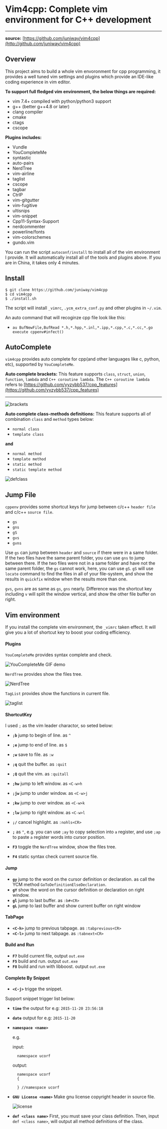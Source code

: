 # Vim4cpp: Complete vim environment for C++ development
***
**source:** [https://github.com/juniway/vim4cpp](http://github.com/juniway/vim4cpp)

## Overview ##
This project aims to build a whole vim envoronment for cpp programming, it provides a well tuned vim settings and plugins which provide an IDE-like coding experience in vim editor.

**To support full fledged vim environment, the below things are required:**
- vim 7.4+ compiled with python/python3 support
- g++ (better g++4.8 or later)
- clang compiler
- cmake
- ctags
- cscope

**Plugins includes:**
- Vundle
- YouCompleteMe
- syntastic
- auto-pairs
- NerdTree
- vim-airline
- taglist
- cscope
- tagbar
- CtrlP
- vim-gitgutter
- vim-fugitive
- ultisnips
- vim-snippet
- Cpp11-Syntax-Support
- nerdcommenter
- powerline/fonts
- vim-colorschemes
- gundo.vim


You can run the script `autoconf/install` to install all of the vim environment I provide. It will automatically install all of the tools and plugins above. If you are in China, it takes only 4 minutes.

## Install ##

```shell
$ git clone https://github.com/juniway/vim4cpp
$ cd vim4cpp
$ ./install.sh
```

The script will install `_vimrc`, `.ycm_extra_conf.py` and other plugins in `~/.vim`.

An auto command that will recoginze cpp file look like this:
- `au BufNewFile,BufRead *.h,*.hpp,*.inl,*.ipp,*.cpp,*.c,*.cc,*.go execute cppenv#infect()`

## AutoComplete ##

`vim4cpp` provides auto complete for cpp(and other languages like c, python, etc), supported by `YouCompleteMe`.

**Auto complete brackets:**
This feature supports `class`, `struct`, `union`, `function`, `lambda` and `C++ coroutine lambda`.
The `C++ coroutine lambda` refers to [https://github.com/yyzybb537/cpp_features](https://github.com/yyzybb537/cpp_features)
***

![brackets](http://i.imgur.com/RVNcD8o.gif)

**Auto complete class-methods definitions:**
This feature supports all of combination `class` and `method` types below:

- `normal class`
- `template class`

**and**

- `normal method`
- `template method`
- `static method`
- `static template method`

![defclass](http://imgur.com/npFkaoj.gif)

## Jump File ##

`cppenv` provides some shortcut keys for jump between c/c++ `header file` and c/c++ `source file`.

- `gs`
- `gns`
- `gS`
- `gvs`
- `gvns`

Use `gs` can jump between `header` and `source` if there were in a same folder. If the two files have the same parent folder, you can use `gns` to jump between there. If the two files were not in a same folder and have not the same parent folder, the `gs` cannot work, here, you can use `gS`. `gS` will use `locate` command to find the files in all of your file-system, and show the results in `quickfix` window when the results more than one.

`gvs`, `gvns` are as same as `gs`, `gns` nearly. Difference was the shortcut key including `v` will split the window vertical, and show the other file buffer on right.

## Vim environment ##

If you install the complete vim environment, the `_vimrc` taken effect. It will give you a lot of shortcut key to boost your coding efficiency.

#### Plugins

`YouCompleteMe` provides syntax complete and check.

![YouCompleteMe GIF demo](http://i.imgur.com/0OP4ood.gif)

`NerdTree` provides show the files tree.

![NerdTree](http://img.hoop8.com/attachments/1511/4341900695509.gif)

`TagList` provides show the functions in current file.

![taglist](http://img.hoop8.com/attachments/1511/6051900695509.gif)

#### ShortcutKey

I used `;` as the vim leader charactor, so seted below:

- **`;b`**  jump to begin of line. as `^`
- **`;e`**  jump to end of line. as `$`
- **`;w`**  save to file. as `:w`
- **`;q`**  quit the buffer. as `:quit`
- **`;Q`**  quit the vim. as `:quitall`
- **`;hw`** jump to left window. as `<C-w>h`
- **`;jw`** jump to under window. as `<C-w>j`
- **`;kw`** jump to over window. as `<C-w>k`
- **`;lw`** jump to right window. as `<C-w>l`
- **`;/`**  cancel highlight. as `:nohls<CR>`
- **`;`** as `"`, e.g. you can use `;ay` to copy selection into `a` register, and use `;ap` to paste `a` register words into cursor position.

- **`F3`** toggle the `NerdTree` window, show the files tree.
- **`F4`** static syntax check current source file.

#### Jump

- **`gy`** jump to the word on the cursor definition or declaration. as call the YCM method `GoToDefinitionElseDeclaration`.
- **`gY`** show the word on the cursor definition or declaration on right window.
- **`gl`** jump to last buffer. as `:b#<CR>`
- **`gL`** jump to last buffer and show current buffer on right window


#### TabPage

- **`<C-h>`** jump to previous tabpage. as `:tabprevious<CR>`
- **`<C-l>`** jump to next tabpage. as `:tabnext<CR>`

#### Build and Run

- **`F7`** build current file, output `out.exe`
- **`F5`** build and run. output `out.exe`
- **`F8`** build and run with libboost. output `out.exe`

#### Complete By Snippet

- **`<C-j>`** trigge the snippet.

Support snippet trigger list below:

- **`time`** the output for e.g:  `2015-11-20 23:56:18`
- **`date`** output for e.g: `2015-11-20`
- **`namespace <name>`**

	e.g.

	input:

		namespace ucorf

	output:

        namespace ucorf
    	{

    	} //namespace ucorf

- **`GNU License <name>`** Make gnu license copyright header in source file.


	![license](http://i.imgur.com/C2cN20p.gif)

- **`def <class name>`** First, you must save your class definition. Then, input `def <class name>`, will output all method definitions of the class.
